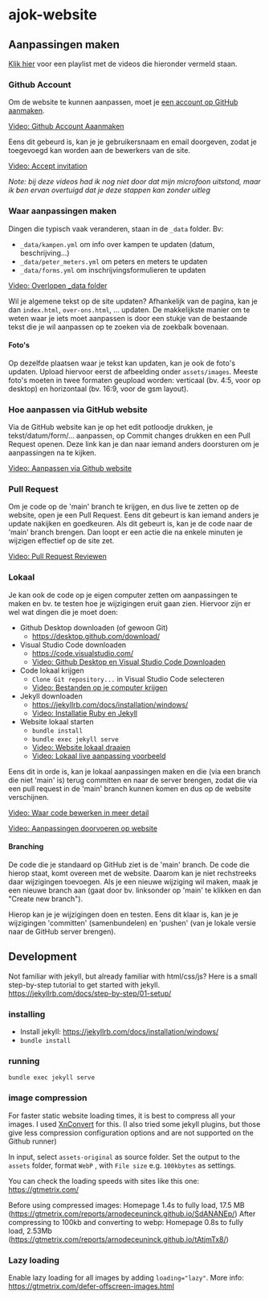 # ajok-website

## Aanpassingen maken

[Klik hier](https://www.youtube.com/watch?v=QJXtWoqfDSU&list=PLWCUHLJwOfQaGwZz7ynJWnXey5gZwPfw5&ab_channel=ArnoDeceuninck) voor een playlist met de videos die hieronder vermeld staan.

### Github Account
Om de website te kunnen aanpassen, moet je [een account op GitHub aanmaken](https://github.com/signup). 

[Video: Github Account Aaanmaken](https://youtu.be/QJXtWoqfDSU)

Eens dit gebeurd is, kan je je gebruikersnaam en email doorgeven, zodat je toegevoegd kan worden aan de bewerkers van de site.

[Video: Accept invitation](https://youtu.be/rD1mVDDCnD4)

_Note: bij deze videos had ik nog niet door dat mijn microfoon uitstond, maar ik ben ervan overtuigd dat je deze stappen kan zonder uitleg_

### Waar aanpassingen maken
Dingen die typisch vaak veranderen, staan in de `_data` folder. 
Bv:
- `_data/kampen.yml` om info over kampen te updaten (datum, beschrijving...)
- `_data/peter_meters.yml` om peters en meters te updaten
- `_data/forms.yml` om inschrijvingsformulieren te updaten

[Video: Overlopen _data folder](https://youtu.be/MQvd1eHGmwI)

Wil je algemene tekst op de site updaten? Afhankelijk van de pagina, kan je dan `index.html`, `over-ons.html`, ... updaten.
De makkelijkste manier om te weten waar je iets moet aanpassen is door een stukje van de bestaande tekst die je wil aanpassen
op te zoeken via de zoekbalk bovenaan. 


#### Foto's
Op dezelfde plaatsen waar je tekst kan updaten, kan je ook de foto's updaten. Upload hiervoor eerst de afbeelding onder `assets/images`. Meeste foto's moeten in twee formaten geupload worden: verticaal (bv. 4:5, voor op desktop) en horizontaal (bv. 16:9, voor de gsm layout).

### Hoe aanpassen via GitHub website
Via de GitHub website kan je op het edit potloodje drukken, je tekst/datum/form/... aanpassen, op Commit changes drukken
en een Pull Request openen. Deze link kan je dan naar iemand anders doorsturen om je aanpassingen na te kijken. 

[Video: Aanpassen via Github website](https://youtu.be/m1l8Xl6JnqE)


### Pull Request
Om je code op de 'main' branch te krijgen, en dus live te zetten op de website, open je een Pull Request. Eens dit gebeurt is kan iemand anders je update nakijken en goedkeuren. Als dit gebeurt is, kan je de code naar de 'main'  branch brengen. Dan loopt er een actie die na enkele minuten je wijzigen effectief op de site zet. 

[Video: Pull Request Reviewen](https://youtu.be/f1QAfB5LxE0)

### Lokaal
Je kan ook de code op je eigen computer zetten om aanpassingen te maken en bv. te testen hoe je wijzigingen eruit gaan
zien. Hiervoor zijn er wel wat dingen die je moet doen:

- Github Desktop downloaden (of gewoon Git)
    - https://desktop.github.com/download/
- Visual Studio Code downloaden
    - https://code.visualstudio.com/
    - [Video: Github Desktop en Visual Studio Code Downloaden](https://youtu.be/KXOUwiUGD_4)
- Code lokaal krijgen
    - `Clone Git repository...` in Visual Studio Code selecteren
    - [Video: Bestanden op je computer krijgen](https://youtu.be/I_SLpZI-KAE)
- Jekyll downloaden
    - https://jekyllrb.com/docs/installation/windows/
    - [Video: Installatie Ruby en Jekyll](https://youtu.be/Im1LNr-MEdo)
- Website lokaal starten
    - `bundle install`
    - `bundle exec jekyll serve`
    - [Video: Website lokaal draaien](https://youtu.be/AutghP6-5j4)
    - [Video: Lokaal live aanpassing voorbeeld](https://youtu.be/C1p9v3GGfmY)

Eens dit in orde is, kan je lokaal aanpassingen maken en die (via een branch die niet 'main' is) terug
committen en naar de server brengen, zodat die via een pull request in de 'main' branch kunnen komen 
en dus op de website verschijnen. 

[Video: Waar code bewerken in meer detail](https://youtu.be/vFmH0GY2NTM)

[Video: Aanpassingen doorvoeren op website](https://youtu.be/UZYdBTQZRm4)

#### Branching
De code die je standaard op GitHub ziet is de 'main' branch. De code die hierop staat, komt overeen met de website. Daarom kan je niet rechstreeks daar wijzigingen toevoegen. Als je een nieuwe wijziging wil maken, maak je een nieuwe branch aan (gaat door bv. linksonder op 'main' te klikken en dan "Create new branch"). 

Hierop kan je je wijzigingen doen en testen. Eens dit klaar is, kan je je wijzigingen 'committen' (samenbundelen) en 'pushen' (van je lokale versie naar de GitHub server brengen). 


 

## Development
Not familiar with jekyll, but already familiar with html/css/js? Here is a small step-by-step tutorial to get started with jekyll. https://jekyllrb.com/docs/step-by-step/01-setup/

### installing
- Install jekyll: https://jekyllrb.com/docs/installation/windows/
- `bundle install`

### running
```
bundle exec jekyll serve
```

### image compression
For faster static website loading times, it is best to compress all your images. I used [XnConvert](https://www.xnview.com/en/xnconvert/#downloads) for this. (I also tried some jekyll plugins, but those give less compression configuration options and are not supported on the Github runner)

In input, select `assets-original` as source folder. Set the output to the `assets` folder, format `WebP` , with `File size` e.g. `100kbytes` as settings. 

You can check the loading speeds with sites like this one: https://gtmetrix.com/

Before using compressed images: Homepage 1.4s to fully load, 17.5 MB (https://gtmetrix.com/reports/arnodeceuninck.github.io/SdANANEp/)
After compressing to 100kb and converting to webp: Homepage 0.8s to fully load, 2.53Mb (https://gtmetrix.com/reports/arnodeceuninck.github.io/tAtjmTx8/)

### Lazy loading
Enable lazy loading for all images by adding `loading="lazy"`. More info: https://gtmetrix.com/defer-offscreen-images.html